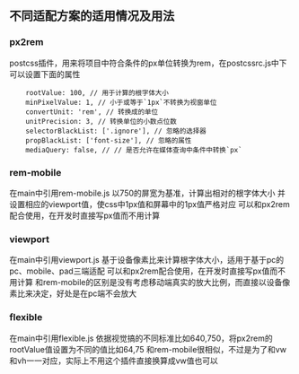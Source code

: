 ## 不同适配方案的适用情况及用法

### px2rem
postcss插件，用来将项目中符合条件的px单位转换为rem，在postcssrc.js中下可以设置下面的属性
```
    rootValue: 100, // 用于计算的根字体大小
    minPixelValue: 1, // 小于或等于`1px`不转换为视窗单位
    convertUnit: 'rem', // 转换成的单位
    unitPrecision: 3, // 转换单位的小数点位数
    selectorBlackList: ['.ignore'], // 忽略的选择器
    propBlackList: ['font-size'], // 忽略的属性
    mediaQuery: false, // // 是否允许在媒体查询中条件中转换`px`
```

### rem-mobile
在main中引用rem-mobile.js
以750的屏宽为基准，计算出相对的根字体大小
并设置相应的viewport值，使css中1px值和屏幕中的1px值严格对应
可以和px2rem配合使用，在开发时直接写px值而不用计算

### viewport
在main中引用viewport.js
基于设备像素比来计算根字体大小，适用于基于pc的pc、mobile、pad三端适配
可以和px2rem配合使用，在开发时直接写px值而不用计算
和rem-mobile的区别是没有考虑移动端真实的放大比例，而直接以设备像素比来决定，好处是在pc端不会放大

### flexible
在main中引用flexible.js
依据视觉搞的不同标准比如640,750，将px2rem的rootValue值设置为不同的值比如64,75
和rem-mobile很相似，不过是为了和vw和vh一一对应，实际上不用这个插件直接换算成vw值也可以
